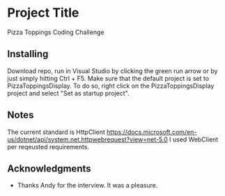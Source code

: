 # Project Title

Pizza Toppings Coding Challenge

## Installing
Download repo, run in Visual Studio by clicking the green run arrow or by just simply hitting Ctrl + F5.
Make sure that the default project is set to PizzaToppingsDisplay. To do so, right click on the PizzaToppingsDisplay project and select "Set as startup project". 

## Notes
The current standard is HttpClient https://docs.microsoft.com/en-us/dotnet/api/system.net.httpwebrequest?view=net-5.0 
I used WebClient per reqeusted requirements. 

## Acknowledgments
* Thanks Andy for the interview. It was a pleasure.

